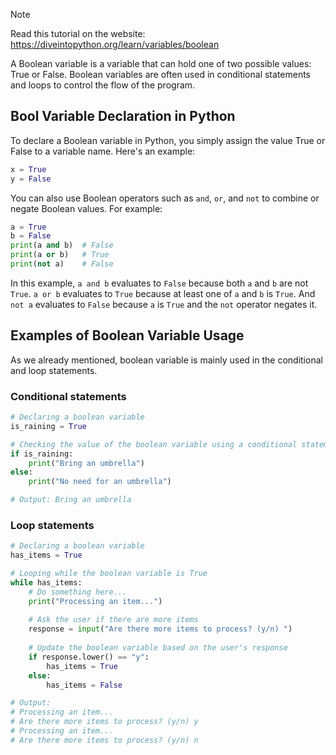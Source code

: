 > [!NOTE]
> Read this tutorial on the website: https://diveintopython.org/learn/variables/boolean

A Boolean variable is a variable that can hold one of two possible values: True or False. Boolean variables are often used in conditional statements and loops to control the flow of the program.

## Bool Variable Declaration in Python

To declare a Boolean variable in Python, you simply assign the value True or False to a variable name. Here's an example:

```python
x = True
y = False
```

You can also use Boolean operators such as `and`, `or`, and `not` to combine or negate Boolean values. For example:

```python
a = True
b = False
print(a and b)  # False
print(a or b)   # True
print(not a)    # False
```

In this example, `a and b` evaluates to `False` because both `a` and `b` are not `True`. `a or b` evaluates to `True` because at least one of `a` and `b` is `True`. And `not a` evaluates to `False` because `a` is `True` and the `not` operator negates it.

## Examples of Boolean Variable Usage

As we already mentioned, boolean variable is mainly used in the conditional and loop statements.

### Conditional statements

```python
# Declaring a boolean variable
is_raining = True

# Checking the value of the boolean variable using a conditional statement
if is_raining:
    print("Bring an umbrella")
else:
    print("No need for an umbrella")

# Output: Bring an umbrella
```

### Loop statements

```python
# Declaring a boolean variable
has_items = True

# Looping while the boolean variable is True
while has_items:
    # Do something here...
    print("Processing an item...")
    
    # Ask the user if there are more items
    response = input("Are there more items to process? (y/n) ")
    
    # Update the boolean variable based on the user's response
    if response.lower() == "y":
        has_items = True
    else:
        has_items = False

# Output: 
# Processing an item...
# Are there more items to process? (y/n) y
# Processing an item...
# Are there more items to process? (y/n) n
```
